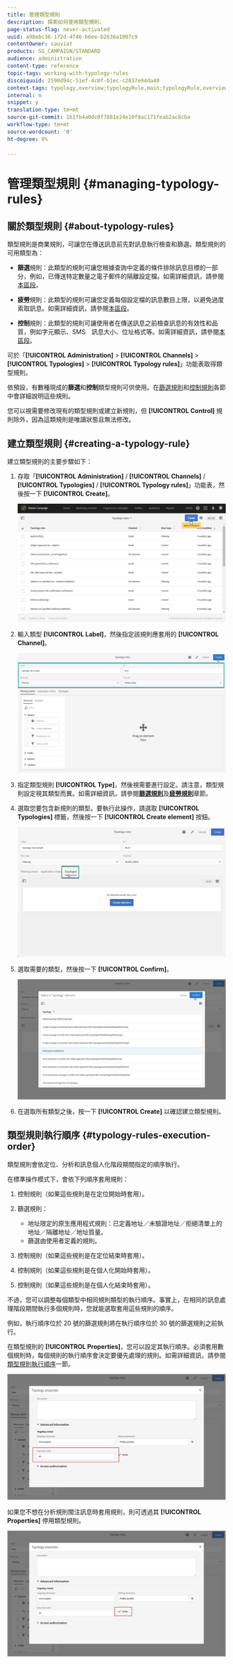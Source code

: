 ```yaml
---
title: 管理類型規則
description: 探索如何使用類型規則。
page-status-flag: never-activated
uuid: a98ebc36-172d-4f46-b6ee-b2636a1007c9
contentOwner: sauviat
products: SG_CAMPAIGN/STANDARD
audience: administration
content-type: reference
topic-tags: working-with-typology-rules
discoiquuid: 2590d94c-51ef-4c0f-b1ec-c2837e94da40
context-tags: typology,overview;typologyRule,main;typologyRule,overview
internal: n
snippet: y
translation-type: tm+mt
source-git-commit: 1b1fb4a0dc0f7881e24e10f8ac171feab2ac8cba
workflow-type: tm+mt
source-wordcount: '0'
ht-degree: 0%

---
```



# 管理類型規則 {#managing-typology-rules}

## 關於類型規則 {#about-typology-rules}

類型規則是商業規則，可讓您在傳送訊息前先對訊息執行檢查和篩選。類型規則的可用類型為：

* **篩選**&#x200B;規則：此類型的規則可讓您根據查詢中定義的條件排除訊息目標的一部分，例如，已傳送特定數量之電子郵件的隔離設定檔。如需詳細資訊，請參閱[本區段](../../sending/using/filtering-rules.md)。

* **疲勞**&#x200B;規則：此類型的規則可讓您定義每個設定檔的訊息數目上限，以避免過度索取訊息。如需詳細資訊，請參閱[本區段](../../sending/using/fatigue-rules.md)。

* **控制**&#x200B;規則：此類型的規則可讓使用者在傳送訊息之前檢查訊息的有效性和品質，例如字元顯示、SMS　訊息大小、位址格式等。如需詳細資訊，請參閱[本區段](../../sending/using/control-rules.md)。

可於「**[!UICONTROL Administration]** > **[!UICONTROL Channels]** > **[!UICONTROL Typologies]** > **[!UICONTROL Typology rules]**」功能表取得類型規則。

依預設，有數種現成的&#x200B;**篩選**&#x200B;和&#x200B;**控制**&#x200B;類型規則可供使用。在[篩選規則](../../sending/using/fatigue-rules.md)和[控制規則](../../sending/using/control-rules.md)各節中會詳細說明這些規則。

您可以視需要修改現有的類型規則或建立新規則，但 **[!UICONTROL Control]** 規則除外，因為這類規則是唯讀狀態且無法修改。

## 建立類型規則 {#creating-a-typology-rule}

建立類型規則的主要步驟如下：

1. 存取「**[!UICONTROL Administration]** / **[!UICONTROL Channels]** / **[!UICONTROL Typologies]** / **[!UICONTROL Typology rules]**」功能表，然後按一下 **[!UICONTROL Create]**。

   ![](assets/typology_create-rule.png)

1. 輸入類型 **[!UICONTROL Label]**，然後指定該規則應套用的 **[!UICONTROL Channel]**。

   ![](assets/typology-rule-label.png)

1. 指定類型規則 **[!UICONTROL Type]**，然後視需要進行設定。請注意，類型規則設定視其類型而異。如需詳細資訊，請參閱&#x200B;**[篩選規則](../../sending/using/filtering-rules.md)**&#x200B;及&#x200B;**[疲勞規則](../../sending/using/fatigue-rules.md)**&#x200B;章節。

1. 選取您要包含新規則的類型。要執行此操作，請選取 **[!UICONTROL Typologies]** 標籤，然後按一下 **[!UICONTROL Create element]** 按鈕。

   ![](assets/typology-typologies-tab.png)

1. 選取需要的類型，然後按一下 **[!UICONTROL Confirm]**。

   ![](assets/typology-link.png)

1. 在選取所有類型之後，按一下 **[!UICONTROL Create]** 以確認建立類型規則。

## 類型規則執行順序 {#typology-rules-execution-order}

類型規則會依定位、分析和訊息個人化階段期間指定的順序執行。

在標準操作模式下，會依下列順序套用規則：

1. 控制規則（如果這些規則是在定位開始時套用）。
1. 篩選規則：

   * 地址限定的原生應用程式規則：已定義地址／未驗證地址／拒絕清單上的地址／隔離地址／地址質量。
   * 篩選由使用者定義的規則。

1. 控制規則（如果這些規則是在定位結束時套用）。
1. 控制規則（如果這些規則是在個人化開始時套用）。
1. 控制規則（如果這些規則是在個人化結束時套用）。

不過，您可以調整每個類型中相同規則類型的執行順序。事實上，在相同的訊息處理階段期間執行多個規則時，您就能選取套用這些規則的順序。

例如，執行順序位於 20 號的篩選規則將在執行順序位於 30 號的篩選規則之前執行。

在類型規則的 **[!UICONTROL Properties]**，您可以設定其執行順序。必須套用數個規則時，每個規則的執行順序會決定要優先處理的規則。如需詳細資訊，請參閱[類型規則執行順序](#typology-rules-execution-order)一節。

![](assets/typology_rule-active.png)

如果您不想在分析規則關注訊息時套用規則，則可透過其 **[!UICONTROL Properties]** 停用類型規則。

![](assets/typology_rule-order.png)